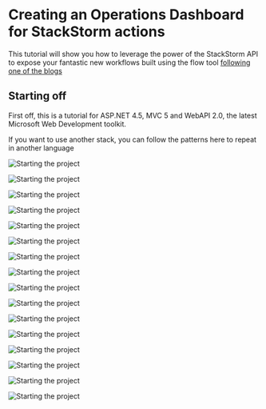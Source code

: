Creating an Operations Dashboard for StackStorm actions
=====


This tutorial will show you how to leverage the power of the StackStorm API to expose your fantastic new workflows
built using the flow tool [following one of the blogs](https://stackstorm.com/2015/10/02/tutorial-of-the-week-cassandra-auto-remediation/)

Starting off
---
First off, this is a tutorial for ASP.NET 4.5, MVC 5 and WebAPI 2.0, the latest Microsoft Web Development toolkit.

If you want to use another stack, you can follow the patterns here to repeat in another language

![Starting the project](https://raw.githubusercontent.com/tonybaloney/ExampleSt2Console/master/screenshots/Capture-1.PNG)


![Starting the project](https://raw.githubusercontent.com/tonybaloney/ExampleSt2Console/master/screenshots/Capture.PNG)

![Starting the project](https://raw.githubusercontent.com/tonybaloney/ExampleSt2Console/master/screenshots/Capture2.PNG)

![Starting the project](https://raw.githubusercontent.com/tonybaloney/ExampleSt2Console/master/screenshots/Capture3.PNG)

![Starting the project](https://raw.githubusercontent.com/tonybaloney/ExampleSt2Console/master/screenshots/Capture4.PNG)

![Starting the project](https://raw.githubusercontent.com/tonybaloney/ExampleSt2Console/master/screenshots/Capture5.PNG)

![Starting the project](https://raw.githubusercontent.com/tonybaloney/ExampleSt2Console/master/screenshots/Capture6.PNG)


![Starting the project](https://raw.githubusercontent.com/tonybaloney/ExampleSt2Console/master/screenshots/Capture7.PNG)


![Starting the project](https://raw.githubusercontent.com/tonybaloney/ExampleSt2Console/master/screenshots/Capture8.PNG)


![Starting the project](https://raw.githubusercontent.com/tonybaloney/ExampleSt2Console/master/screenshots/Capture9.PNG)


![Starting the project](https://raw.githubusercontent.com/tonybaloney/ExampleSt2Console/master/screenshots/Capture10.PNG)


![Starting the project](https://raw.githubusercontent.com/tonybaloney/ExampleSt2Console/master/screenshots/Capture11.PNG)

![Starting the project](https://raw.githubusercontent.com/tonybaloney/ExampleSt2Console/master/screenshots/Capture12.PNG)

![Starting the project](https://raw.githubusercontent.com/tonybaloney/ExampleSt2Console/master/screenshots/Capture13.PNG)

![Starting the project](https://raw.githubusercontent.com/tonybaloney/ExampleSt2Console/master/screenshots/Capture14.PNG)

![Starting the project](https://raw.githubusercontent.com/tonybaloney/ExampleSt2Console/master/screenshots/Capture15.PNG)



